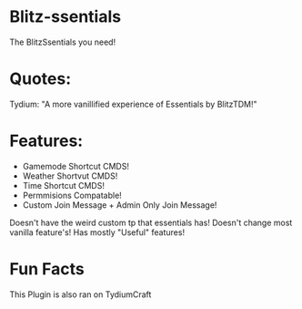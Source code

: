 # Blitz-ssentials
The BlitzSsentials you need!

# Quotes:
Tydium: "A more vanillified experience of Essentials by BlitzTDM!"

# Features:
- Gamemode Shortcut CMDS!
- Weather Shortvut CMDS!
- Time Shortcut CMDS!
- Permmisions Compatable!
- Custom Join Message + Admin Only Join Message!

Doesn't have the weird custom tp that essentials has!
Doesn't change most vanilla feature's!
Has mostly "Useful" features!

# Fun Facts
This Plugin is also ran on TydiumCraft
